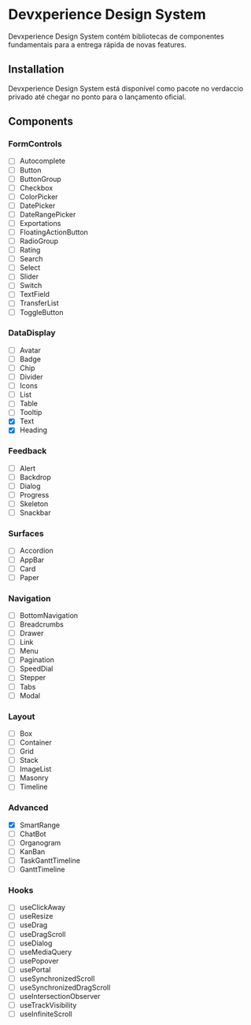 # Devxperience Design System

Devxperience Design System contém bibliotecas de componentes fundamentais para a entrega rápida de novas features.

## Installation

Devxperience Design System está disponível como pacote no verdaccio privado até chegar no ponto para o lançamento oficial.

## Components

### FormControls

- [ ] Autocomplete
- [ ] Button
- [ ] ButtonGroup
- [ ] Checkbox
- [ ] ColorPicker
- [ ] DatePicker
- [ ] DateRangePicker
- [ ] Exportations
- [ ] FloatingActionButton
- [ ] RadioGroup
- [ ] Rating
- [ ] Search
- [ ] Select
- [ ] Slider
- [ ] Switch
- [ ] TextField
- [ ] TransferList
- [ ] ToggleButton

### DataDisplay

- [ ] Avatar
- [ ] Badge
- [ ] Chip
- [ ] Divider
- [ ] Icons
- [ ] List
- [ ] Table
- [ ] Tooltip
- [x] Text
- [x] Heading

### Feedback

- [ ] Alert
- [ ] Backdrop
- [ ] Dialog
- [ ] Progress
- [ ] Skeleton
- [ ] Snackbar

### Surfaces

- [ ] Accordion
- [ ] AppBar
- [ ] Card
- [ ] Paper

### Navigation

- [ ] BottomNavigation
- [ ] Breadcrumbs
- [ ] Drawer
- [ ] Link
- [ ] Menu
- [ ] Pagination
- [ ] SpeedDial
- [ ] Stepper
- [ ] Tabs
- [ ] Modal

### Layout

- [ ] Box
- [ ] Container
- [ ] Grid
- [ ] Stack
- [ ] ImageList
- [ ] Masonry
- [ ] Timeline

### Advanced

- [x] SmartRange
- [ ] ChatBot
- [ ] Organogram
- [ ] KanBan
- [ ] TaskGanttTimeline
- [ ] GanttTimeline

### Hooks

- [ ] useClickAway
- [ ] useResize
- [ ] useDrag
- [ ] useDragScroll
- [ ] useDialog
- [ ] useMediaQuery
- [ ] usePopover
- [ ] usePortal
- [ ] useSynchronizedScroll
- [ ] useSynchronizedDragScroll
- [ ] useIntersectionObserver
- [ ] useTrackVisibility
- [ ] useInfiniteScroll
